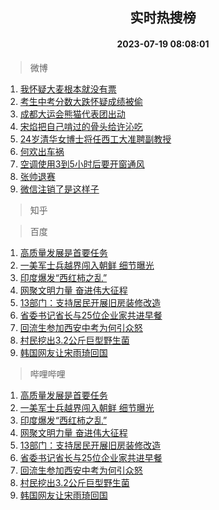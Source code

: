 <div align="center"><h2>实时热搜榜</h2><h4>2023-07-19 08:08:01</h4></div>

> 微博  

1. [我怀疑大麦根本就没有票](https://s.weibo.com/weibo?q=%23%E6%88%91%E6%80%80%E7%96%91%E5%A4%A7%E9%BA%A6%E6%A0%B9%E6%9C%AC%E5%B0%B1%E6%B2%A1%E6%9C%89%E7%A5%A8%23&t=31&band_rank=1&Refer=top)<br />
2. [考生中考分数大跌怀疑成绩被偷](https://s.weibo.com/weibo?q=%23%E8%80%83%E7%94%9F%E4%B8%AD%E8%80%83%E5%88%86%E6%95%B0%E5%A4%A7%E8%B7%8C%E6%80%80%E7%96%91%E6%88%90%E7%BB%A9%E8%A2%AB%E5%81%B7%23&t=31&band_rank=2&Refer=top)<br />
3. [成都大运会熊猫代表团出动](https://s.weibo.com/weibo?q=%23%E6%88%90%E9%83%BD%E5%A4%A7%E8%BF%90%E4%BC%9A%E7%86%8A%E7%8C%AB%E4%BB%A3%E8%A1%A8%E5%9B%A2%E5%87%BA%E5%8A%A8%23&t=31&band_rank=3&Refer=top)<br />
4. [宋焰把自己啃过的骨头给许沁吃](https://s.weibo.com/weibo?q=%23%E5%AE%8B%E7%84%B0%E6%8A%8A%E8%87%AA%E5%B7%B1%E5%95%83%E8%BF%87%E7%9A%84%E9%AA%A8%E5%A4%B4%E7%BB%99%E8%AE%B8%E6%B2%81%E5%90%83%23&t=31&band_rank=4&Refer=top)<br />
5. [24岁清华女博士将任西工大准聘副教授](https://s.weibo.com/weibo?q=%2324%E5%B2%81%E6%B8%85%E5%8D%8E%E5%A5%B3%E5%8D%9A%E5%A3%AB%E5%B0%86%E4%BB%BB%E8%A5%BF%E5%B7%A5%E5%A4%A7%E5%87%86%E8%81%98%E5%89%AF%E6%95%99%E6%8E%88%23&t=31&band_rank=5&Refer=top)<br />
6. [何欢出车祸](https://s.weibo.com/weibo?q=%23%E4%BD%95%E6%AC%A2%E5%87%BA%E8%BD%A6%E7%A5%B8%23&t=31&band_rank=6&Refer=top)<br />
7. [空调使用3到5小时后要开窗通风](https://s.weibo.com/weibo?q=%23%E7%A9%BA%E8%B0%83%E4%BD%BF%E7%94%A83%E5%88%B05%E5%B0%8F%E6%97%B6%E5%90%8E%E8%A6%81%E5%BC%80%E7%AA%97%E9%80%9A%E9%A3%8E%23&t=31&band_rank=7&Refer=top)<br />
8. [张帅退赛](https://s.weibo.com/weibo?q=%E5%BC%A0%E5%B8%85%E9%80%80%E8%B5%9B&t=31&band_rank=8&Refer=top)<br />
9. [微信注销了是这样子](https://s.weibo.com/weibo?q=%23%E5%BE%AE%E4%BF%A1%E6%B3%A8%E9%94%80%E4%BA%86%E6%98%AF%E8%BF%99%E6%A0%B7%E5%AD%90%23&t=31&band_rank=9&Refer=top)<br />

> 知乎  


> 百度  

1. [高质量发展是首要任务](https://www.baidu.com/s?wd=%E9%AB%98%E8%B4%A8%E9%87%8F%E5%8F%91%E5%B1%95%E6%98%AF%E9%A6%96%E8%A6%81%E4%BB%BB%E5%8A%A1&sa=fyb_news&rsv_dl=fyb_news)<br />
2. [一美军士兵越界闯入朝鲜 细节曝光](https://www.baidu.com/s?wd=%E4%B8%80%E7%BE%8E%E5%86%9B%E5%A3%AB%E5%85%B5%E8%B6%8A%E7%95%8C%E9%97%AF%E5%85%A5%E6%9C%9D%E9%B2%9C+%E7%BB%86%E8%8A%82%E6%9B%9D%E5%85%89&sa=fyb_news&rsv_dl=fyb_news)<br />
3. [印度爆发“西红柿之乱”](https://www.baidu.com/s?wd=%E5%8D%B0%E5%BA%A6%E7%88%86%E5%8F%91%E2%80%9C%E8%A5%BF%E7%BA%A2%E6%9F%BF%E4%B9%8B%E4%B9%B1%E2%80%9D&sa=fyb_news&rsv_dl=fyb_news)<br />
4. [网聚文明力量 奋进伟大征程](https://www.baidu.com/s?wd=%E7%BD%91%E8%81%9A%E6%96%87%E6%98%8E%E5%8A%9B%E9%87%8F+%E5%A5%8B%E8%BF%9B%E4%BC%9F%E5%A4%A7%E5%BE%81%E7%A8%8B&sa=fyb_news&rsv_dl=fyb_news)<br />
5. [13部门：支持居民开展旧房装修改造](https://www.baidu.com/s?wd=13%E9%83%A8%E9%97%A8%EF%BC%9A%E6%94%AF%E6%8C%81%E5%B1%85%E6%B0%91%E5%BC%80%E5%B1%95%E6%97%A7%E6%88%BF%E8%A3%85%E4%BF%AE%E6%94%B9%E9%80%A0&sa=fyb_news&rsv_dl=fyb_news)<br />
6. [省委书记省长与25位企业家共进早餐](https://www.baidu.com/s?wd=%E7%9C%81%E5%A7%94%E4%B9%A6%E8%AE%B0%E7%9C%81%E9%95%BF%E4%B8%8E25%E4%BD%8D%E4%BC%81%E4%B8%9A%E5%AE%B6%E5%85%B1%E8%BF%9B%E6%97%A9%E9%A4%90&sa=fyb_news&rsv_dl=fyb_news)<br />
7. [回流生参加西安中考为何引众怒](https://www.baidu.com/s?wd=%E5%9B%9E%E6%B5%81%E7%94%9F%E5%8F%82%E5%8A%A0%E8%A5%BF%E5%AE%89%E4%B8%AD%E8%80%83%E4%B8%BA%E4%BD%95%E5%BC%95%E4%BC%97%E6%80%92&sa=fyb_news&rsv_dl=fyb_news)<br />
8. [村民挖出3.2公斤巨型野生菌](https://www.baidu.com/s?wd=%E6%9D%91%E6%B0%91%E6%8C%96%E5%87%BA3.2%E5%85%AC%E6%96%A4%E5%B7%A8%E5%9E%8B%E9%87%8E%E7%94%9F%E8%8F%8C&sa=fyb_news&rsv_dl=fyb_news)<br />
9. [韩国网友让宋雨琦回国](https://www.baidu.com/s?wd=%E9%9F%A9%E5%9B%BD%E7%BD%91%E5%8F%8B%E8%AE%A9%E5%AE%8B%E9%9B%A8%E7%90%A6%E5%9B%9E%E5%9B%BD&sa=fyb_news&rsv_dl=fyb_news)<br />

> 哔哩哔哩  

1. [高质量发展是首要任务](https://www.baidu.com/s?wd=%E9%AB%98%E8%B4%A8%E9%87%8F%E5%8F%91%E5%B1%95%E6%98%AF%E9%A6%96%E8%A6%81%E4%BB%BB%E5%8A%A1&sa=fyb_news&rsv_dl=fyb_news)<br />
2. [一美军士兵越界闯入朝鲜 细节曝光](https://www.baidu.com/s?wd=%E4%B8%80%E7%BE%8E%E5%86%9B%E5%A3%AB%E5%85%B5%E8%B6%8A%E7%95%8C%E9%97%AF%E5%85%A5%E6%9C%9D%E9%B2%9C+%E7%BB%86%E8%8A%82%E6%9B%9D%E5%85%89&sa=fyb_news&rsv_dl=fyb_news)<br />
3. [印度爆发“西红柿之乱”](https://www.baidu.com/s?wd=%E5%8D%B0%E5%BA%A6%E7%88%86%E5%8F%91%E2%80%9C%E8%A5%BF%E7%BA%A2%E6%9F%BF%E4%B9%8B%E4%B9%B1%E2%80%9D&sa=fyb_news&rsv_dl=fyb_news)<br />
4. [网聚文明力量 奋进伟大征程](https://www.baidu.com/s?wd=%E7%BD%91%E8%81%9A%E6%96%87%E6%98%8E%E5%8A%9B%E9%87%8F+%E5%A5%8B%E8%BF%9B%E4%BC%9F%E5%A4%A7%E5%BE%81%E7%A8%8B&sa=fyb_news&rsv_dl=fyb_news)<br />
5. [13部门：支持居民开展旧房装修改造](https://www.baidu.com/s?wd=13%E9%83%A8%E9%97%A8%EF%BC%9A%E6%94%AF%E6%8C%81%E5%B1%85%E6%B0%91%E5%BC%80%E5%B1%95%E6%97%A7%E6%88%BF%E8%A3%85%E4%BF%AE%E6%94%B9%E9%80%A0&sa=fyb_news&rsv_dl=fyb_news)<br />
6. [省委书记省长与25位企业家共进早餐](https://www.baidu.com/s?wd=%E7%9C%81%E5%A7%94%E4%B9%A6%E8%AE%B0%E7%9C%81%E9%95%BF%E4%B8%8E25%E4%BD%8D%E4%BC%81%E4%B8%9A%E5%AE%B6%E5%85%B1%E8%BF%9B%E6%97%A9%E9%A4%90&sa=fyb_news&rsv_dl=fyb_news)<br />
7. [回流生参加西安中考为何引众怒](https://www.baidu.com/s?wd=%E5%9B%9E%E6%B5%81%E7%94%9F%E5%8F%82%E5%8A%A0%E8%A5%BF%E5%AE%89%E4%B8%AD%E8%80%83%E4%B8%BA%E4%BD%95%E5%BC%95%E4%BC%97%E6%80%92&sa=fyb_news&rsv_dl=fyb_news)<br />
8. [村民挖出3.2公斤巨型野生菌](https://www.baidu.com/s?wd=%E6%9D%91%E6%B0%91%E6%8C%96%E5%87%BA3.2%E5%85%AC%E6%96%A4%E5%B7%A8%E5%9E%8B%E9%87%8E%E7%94%9F%E8%8F%8C&sa=fyb_news&rsv_dl=fyb_news)<br />
9. [韩国网友让宋雨琦回国](https://www.baidu.com/s?wd=%E9%9F%A9%E5%9B%BD%E7%BD%91%E5%8F%8B%E8%AE%A9%E5%AE%8B%E9%9B%A8%E7%90%A6%E5%9B%9E%E5%9B%BD&sa=fyb_news&rsv_dl=fyb_news)<br />

